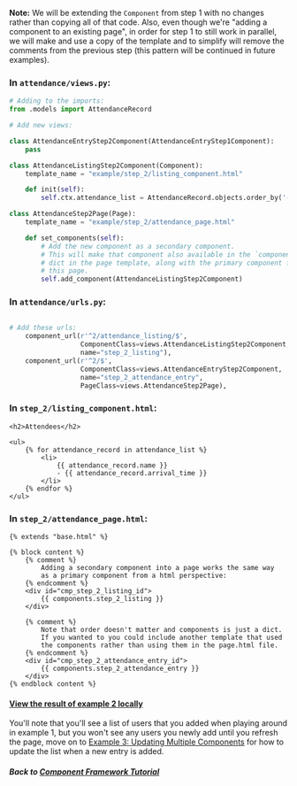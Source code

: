 **Note:** We will be extending the `Component` from step 1 with no changes
rather than copying all of that code. Also, even though we're "adding a
component to an existing page", in order for step 1 to still work in
parallel, we will make and use a copy of the template and to simplify will
remove the comments from the previous step (this pattern will be continued
in future examples).

### In `attendance/views.py`:
```python
# Adding to the imports:
from .models import AttendanceRecord

# Add new views:

class AttendanceEntryStep2Component(AttendanceEntryStep1Component):
    pass

class AttendanceListingStep2Component(Component):
    template_name = "example/step_2/listing_component.html"

    def init(self):
        self.ctx.attendance_list = AttendanceRecord.objects.order_by('-id')

class AttendanceStep2Page(Page):
    template_name = "example/step_2/attendance_page.html"

    def set_components(self):
        # Add the new component as a secondary component.
        # This will make that component also available in the `components`
        # dict in the page template, along with the primary component for
        # this page.
        self.add_component(AttendanceListingStep2Component)
```

### In `attendance/urls.py`:
```python

# Add these urls:
    component_url(r'^2/attendance_listing/$',
                  ComponentClass=views.AttendanceListingStep2Component,
                  name="step_2_listing"),
    component_url(r'^2/$',
                  ComponentClass=views.AttendanceEntryStep2Component,
                  name="step_2_attendance_entry",
                  PageClass=views.AttendanceStep2Page),
```

### In `step_2/listing_component.html`:
```django
<h2>Attendees</h2>

<ul>
    {% for attendance_record in attendance_list %}
        <li>
            {{ attendance_record.name }}
            - {{ attendance_record.arrival_time }}
        </li>
    {% endfor %}
</ul>
```

### In `step_2/attendance_page.html`:
```django
{% extends "base.html" %}

{% block content %}
    {% comment %}
        Adding a secondary component into a page works the same way
        as a primary component from a html perspective:
    {% endcomment %}
    <div id="cmp_step_2_listing_id">
        {{ components.step_2_listing }}
    </div>

    {% comment %}
        Note that order doesn't matter and components is just a dict.
        If you wanted to you could include another template that used
        the components rather than using them in the page.html file.
    {% endcomment %}
    <div id="cmp_step_2_attendance_entry_id">
        {{ components.step_2_attendance_entry }}
    </div>
{% endblock content %}
```

#### [View the result of example 2 locally](http://127.0.0.1:8000/2/)

You'll note that you'll see a list of users that you added when playing
around in example 1, but you won't see any users you newly add until you
refresh the page, move on to
[Example 3: Updating Multiple Components](03_dependent_components.md)
for how to update the list when a new entry is added.

##### Back to [Component Framework Tutorial](00_intro.md)

